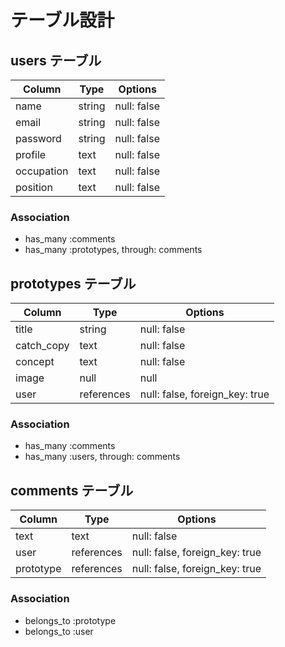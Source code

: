 # テーブル設計

## users テーブル

| Column    | Type   | Options     |
| --------- | ------ | ----------- |
| name      | string | null: false |
| email     | string | null: false |
| password  | string | null: false |
| profile   | text   | null: false |
| occupation| text   | null: false |
| position  | text   | null: false |

### Association

- has_many :comments
- has_many :prototypes, through: comments

## prototypes テーブル

| Column    | Type       | Options                        |
| --------- | ---------- | ------------------------------ |
| title     | string     | null: false                    |
| catch_copy| text       | null: false                    |
| concept   | text       | null: false                    |
| image     | null       | null                           |
| user      | references | null: false, foreign_key: true |

### Association

- has_many :comments
- has_many :users, through: comments

## comments テーブル

| Column      | Type       | Options                        |
| ----------- | ---------- | ------------------------------ |
| text        | text       | null: false                    |
| user        | references | null: false, foreign_key: true |
| prototype   | references | null: false, foreign_key: true |

### Association

- belongs_to :prototype
- belongs_to :user
